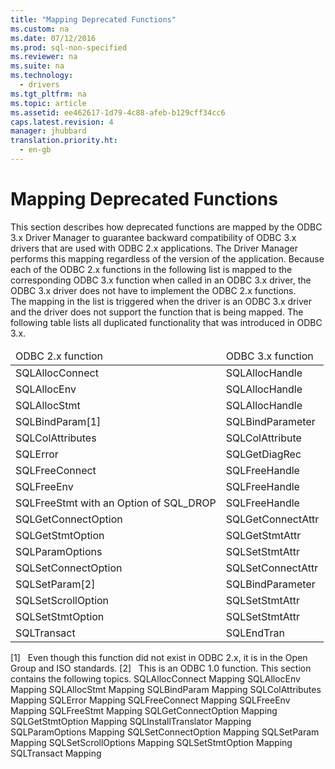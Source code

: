 ```yaml
---
title: "Mapping Deprecated Functions"
ms.custom: na
ms.date: 07/12/2016
ms.prod: sql-non-specified
ms.reviewer: na
ms.suite: na
ms.technology: 
  - drivers
ms.tgt_pltfrm: na
ms.topic: article
ms.assetid: ee462617-1d79-4c88-afeb-b129cff34cc6
caps.latest.revision: 4
manager: jhubbard
translation.priority.ht: 
  - en-gb
---
```

# Mapping Deprecated Functions
<?xml version="1.0" encoding="utf-8"?>
<developerReferenceWithoutSyntaxDocument xmlns="http://ddue.schemas.microsoft.com/authoring/2003/5" xmlns:xlink="http://www.w3.org/1999/xlink" xmlns:xsi="http://www.w3.org/2001/XMLSchema-instance" xsi:schemaLocation="http://ddue.schemas.microsoft.com/authoring/2003/5 http://dduestorage.blob.core.windows.net/ddueschema/developer.xsd">
  <introduction>
    <para>This section describes how deprecated functions are mapped by the ODBC 3<legacyItalic>.x</legacyItalic> Driver Manager to guarantee backward compatibility of ODBC 3<legacyItalic>.x</legacyItalic> drivers that are used with ODBC 2.<legacyItalic>x</legacyItalic> applications. The Driver Manager performs this mapping regardless of the version of the application. Because each of the ODBC 2.<legacyItalic>x</legacyItalic> functions in the following list is mapped to the corresponding ODBC 3<legacyItalic>.x</legacyItalic> function when called in an ODBC 3<legacyItalic>.x</legacyItalic> driver, the ODBC 3<legacyItalic>.x</legacyItalic> driver does not have to implement the ODBC 2.<legacyItalic>x</legacyItalic> functions. </para>
  </introduction>
  <section>
    <content>
      <para>The mapping in the list is triggered when the driver is an ODBC 3<legacyItalic>.x</legacyItalic> driver and the driver does not support the function that is being mapped.</para>
      <para>The following table lists all duplicated functionality that was introduced in ODBC 3<legacyItalic>.x</legacyItalic>.</para>
      <table xmlns:caps="http://schemas.microsoft.com/build/caps/2013/11">
        <thead>
          <tr>
            <TD>
              <para>ODBC 2.<legacyItalic>x</legacyItalic> function</para>
            </TD>
            <TD>
              <para>ODBC 3<legacyItalic>.x</legacyItalic> function</para>
            </TD>
          </tr>
        </thead>
        <tbody>
          <tr>
            <TD>
              <para>
              <legacyBold>SQLAllocConnect</legacyBold>
            </para>
            </TD>
            <TD>
              <para>
              <legacyBold>SQLAllocHandle</legacyBold>
            </para>
            </TD>
          </tr>
          <tr>
            <TD>
              <para>
              <legacyBold>SQLAllocEnv</legacyBold>
            </para>
            </TD>
            <TD>
              <para>
              <legacyBold>SQLAllocHandle</legacyBold>
            </para>
            </TD>
          </tr>
          <tr>
            <TD>
              <para>
              <legacyBold>SQLAllocStmt</legacyBold>
            </para>
            </TD>
            <TD>
              <para>
              <legacyBold>SQLAllocHandle</legacyBold>
            </para>
            </TD>
          </tr>
          <tr>
            <TD>
              <para>
              <legacyBold>SQLBindParam</legacyBold>[1]</para>
            </TD>
            <TD>
              <para>
              <legacyBold>SQLBindParameter</legacyBold>
            </para>
            </TD>
          </tr>
          <tr>
            <TD>
              <para>
              <legacyBold>SQLColAttributes</legacyBold>
            </para>
            </TD>
            <TD>
              <para>
              <legacyBold>SQLColAttribute</legacyBold>
            </para>
            </TD>
          </tr>
          <tr>
            <TD>
              <para>
              <legacyBold>SQLError</legacyBold>
            </para>
            </TD>
            <TD>
              <para>
              <legacyBold>SQLGetDiagRec</legacyBold>
            </para>
            </TD>
          </tr>
          <tr>
            <TD>
              <para>
              <legacyBold>SQLFreeConnect</legacyBold>
            </para>
            </TD>
            <TD>
              <para>
              <legacyBold>SQLFreeHandle</legacyBold>
            </para>
            </TD>
          </tr>
          <tr>
            <TD>
              <para>
              <legacyBold>SQLFreeEnv</legacyBold>
            </para>
            </TD>
            <TD>
              <para>
              <legacyBold>SQLFreeHandle</legacyBold>
            </para>
            </TD>
          </tr>
          <tr>
            <TD>
              <para>
              <legacyBold>SQLFreeStmt</legacyBold> with an <legacyItalic>Option</legacyItalic> of SQL_DROP</para>
            </TD>
            <TD>
              <para>
              <legacyBold>SQLFreeHandle</legacyBold>
            </para>
            </TD>
          </tr>
          <tr>
            <TD>
              <para>
              <legacyBold>SQLGetConnectOption</legacyBold>
            </para>
            </TD>
            <TD>
              <para>
              <legacyBold>SQLGetConnectAttr</legacyBold>
            </para>
            </TD>
          </tr>
          <tr>
            <TD>
              <para>
              <legacyBold>SQLGetStmtOption</legacyBold>
            </para>
            </TD>
            <TD>
              <para>
              <legacyBold>SQLGetStmtAttr</legacyBold>
            </para>
            </TD>
          </tr>
          <tr>
            <TD>
              <para>
              <legacyBold>SQLParamOptions</legacyBold>
            </para>
            </TD>
            <TD>
              <para>
              <legacyBold>SQLSetStmtAttr</legacyBold>
            </para>
            </TD>
          </tr>
          <tr>
            <TD>
              <para>
              <legacyBold>SQLSetConnectOption</legacyBold>
            </para>
            </TD>
            <TD>
              <para>
              <legacyBold>SQLSetConnectAttr</legacyBold>
            </para>
            </TD>
          </tr>
          <tr>
            <TD>
              <para>
              <legacyBold>SQLSetParam</legacyBold>[2]</para>
            </TD>
            <TD>
              <para>
              <legacyBold>SQLBindParameter</legacyBold>
            </para>
            </TD>
          </tr>
          <tr>
            <TD>
              <para>
              <legacyBold>SQLSetScrollOption</legacyBold>
            </para>
            </TD>
            <TD>
              <para>
              <legacyBold>SQLSetStmtAttr</legacyBold>
            </para>
            </TD>
          </tr>
          <tr>
            <TD>
              <para>
              <legacyBold>SQLSetStmtOption</legacyBold>
            </para>
            </TD>
            <TD>
              <para>
              <legacyBold>SQLSetStmtAttr</legacyBold>
            </para>
            </TD>
          </tr>
          <tr>
            <TD>
              <para>
              <legacyBold>SQLTransact</legacyBold>
            </para>
            </TD>
            <TD>
              <para>
              <legacyBold>SQLEndTran</legacyBold>
            </para>
            </TD>
          </tr>
        </tbody>
      </table>
      <para>[1]   Even though this function did not exist in ODBC 2<legacyItalic>.x</legacyItalic>, it is in the Open Group and ISO standards.</para>
      <para>[2]   This is an ODBC 1.0 function.</para>
      <para>This section contains the following topics.

</para>
      <list class="bullet">
        <listItem>
          <para>
            <legacyLink xlink:href="ac89dd1f-c565-47cc-8fa3-6fa5f80b5d63">SQLAllocConnect Mapping</legacyLink>
          </para>
        </listItem>
        <listItem>
          <para>
            <legacyLink xlink:href="4bb51845-ee91-4b97-9dd4-2fab977f2aec">SQLAllocEnv Mapping</legacyLink>
          </para>
        </listItem>
        <listItem>
          <para>
            <legacyLink xlink:href="a2449dbb-1b6c-4b49-81b9-ebdddd4442fd">SQLAllocStmt Mapping</legacyLink>
          </para>
        </listItem>
        <listItem>
          <para>
            <legacyLink xlink:href="375f8f24-36de-4946-916e-c75abc6f070d">SQLBindParam Mapping</legacyLink>
          </para>
        </listItem>
        <listItem>
          <para>
            <legacyLink xlink:href="30e25719-176b-4c48-97d4-920766b22412">SQLColAttributes Mapping</legacyLink>
          </para>
        </listItem>
        <listItem>
          <para>
            <legacyLink xlink:href="802ac711-7e5d-4152-9698-db0cafcf6047">SQLError Mapping</legacyLink>
          </para>
        </listItem>
        <listItem>
          <para>
            <legacyLink xlink:href="8a844538-93c0-4709-bab6-35c45e771d80">SQLFreeConnect Mapping</legacyLink>
          </para>
        </listItem>
        <listItem>
          <para>
            <legacyLink xlink:href="c0f76455-d072-4bae-bee7-452277dfa479">SQLFreeEnv Mapping</legacyLink>
          </para>
        </listItem>
        <listItem>
          <para>
            <legacyLink xlink:href="267d95f2-4f0c-47ab-9411-5afe105215a2">SQLFreeStmt Mapping</legacyLink>
          </para>
        </listItem>
        <listItem>
          <para>
            <legacyLink xlink:href="e3792fe4-a955-473a-a297-c1b2403660c4">SQLGetConnectOption Mapping</legacyLink>
          </para>
        </listItem>
        <listItem>
          <para>
            <legacyLink xlink:href="fa599517-3f3e-4dad-a65a-b8596ae3f330">SQLGetStmtOption Mapping</legacyLink>
          </para>
        </listItem>
        <listItem>
          <para>
            <legacyLink xlink:href="bcd9ba4f-7834-4bc4-876e-c7478998e524">SQLInstallTranslator Mapping</legacyLink>
          </para>
        </listItem>
        <listItem>
          <para>
            <legacyLink xlink:href="57ed65f6-9620-4738-b331-19d2a2b5cae4">SQLParamOptions Mapping</legacyLink>
          </para>
        </listItem>
        <listItem>
          <para>
            <legacyLink xlink:href="a1b325cf-0c42-41c1-b141-b5a4fee7e708">SQLSetConnectOption Mapping</legacyLink>
          </para>
        </listItem>
        <listItem>
          <para>
            <legacyLink xlink:href="022dfbc0-8d18-4c35-8a28-d9eb16063188">SQLSetParam Mapping</legacyLink>
          </para>
        </listItem>
        <listItem>
          <para>
            <legacyLink xlink:href="a0fa4510-8891-4a61-a867-b2555bc35f05">SQLSetScrollOptions Mapping</legacyLink>
          </para>
        </listItem>
        <listItem>
          <para>
            <legacyLink xlink:href="6a9921aa-8a53-4668-9b13-87164062f1e5">SQLSetStmtOption Mapping</legacyLink>
          </para>
        </listItem>
        <listItem>
          <para>
            <legacyLink xlink:href="8a01041f-3572-46f9-8213-b817f3cf929c">SQLTransact Mapping</legacyLink>
          </para>
        </listItem>
      </list>
    </content>
  </section>
  <relatedTopics />
</developerReferenceWithoutSyntaxDocument>